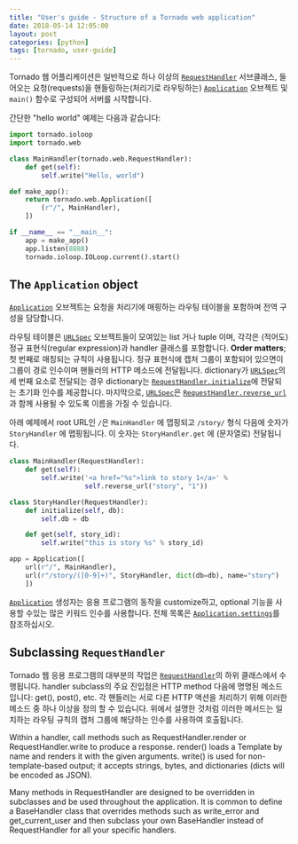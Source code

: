 ```yaml
---
title: "User's guide - Structure of a Tornado web application"
date: 2018-05-14 12:05:00
layout: post
categories: [python]
tags: [tornado, user-guide]
---
```



Tornado 웹 어플리케이션은 일반적으로 하나 이상의 [`RequestHandler`](http://www.tornadoweb.org/en/stable/web.html#tornado.web.RequestHandler) 서브클래스, 들어오는 요청(requests)을 핸들링하는(처리기로 라우팅하는) [`Application`](http://www.tornadoweb.org/en/stable/web.html#tornado.web.Application) 오브젝트 및 `main()` 함수로 구성되어 서버를 시작합니다.

간단한 "hello world" 예제는 다음과 같습니다:

```python
import tornado.ioloop
import tornado.web

class MainHandler(tornado.web.RequestHandler):
    def get(self):
        self.write("Hello, world")

def make_app():
    return tornado.web.Application([
        (r"/", MainHandler),
    ])

if __name__ == "__main__":
    app = make_app()
    app.listen(8888)
    tornado.ioloop.IOLoop.current().start()
```

The `Application` object
---
[`Application`](http://www.tornadoweb.org/en/stable/web.html#tornado.web.Application) 오브젝트는 요청을 처리기에 매핑하는 라우팅 테이블을 포함하며 전역 구성을 담당합니다.

라우팅 테이블은 [`URLSpec`](http://www.tornadoweb.org/en/stable/web.html#tornado.web.URLSpec) 오브젝트들이 모여있는 list 거나 tuple 이며, 각각은 (적어도) 정규 표현식(regular expression)과 handler 클래스를 포함합니다. **Order matters**; 첫 번째로 매칭되는 규칙이 사용됩니다. 정규 표현식에 캡처 그룹이 포함되어 있으면이 그룹이 경로 인수이며 핸들러의 HTTP 메소드에 전달됩니다. dictionary가 [`URLSpec`](http://www.tornadoweb.org/en/stable/web.html#tornado.web.URLSpec)의 세 번째 요소로 전달되는 경우 dictionary는 [`RequestHandler.initialize`](http://www.tornadoweb.org/en/stable/web.html#tornado.web.RequestHandler.initialize)에 전달되는 초기화 인수를 제공합니다. 마지막으로, [`URLSpec`](http://www.tornadoweb.org/en/stable/web.html#tornado.web.URLSpec)은 [`RequestHandler.reverse_url`](http://www.tornadoweb.org/en/stable/web.html#tornado.web.RequestHandler.reverse_url)과 함께 사용될 수 있도록 이름을 가질 수 있습니다.

아래 예제에서 root URL인 `/`은 `MainHandler` 에 맵핑되고 `/story/` 형식 다음에 숫자가 `StoryHandler` 에 맵핑됩니다. 이 숫자는 `StoryHandler.get` 에 (문자열로) 전달됩니다.

```python
class MainHandler(RequestHandler):
    def get(self):
        self.write('<a href="%s">link to story 1</a>' %
                   self.reverse_url("story", "1"))

class StoryHandler(RequestHandler):
    def initialize(self, db):
        self.db = db

    def get(self, story_id):
        self.write("this is story %s" % story_id)

app = Application([
    url(r"/", MainHandler),
    url(r"/story/([0-9]+)", StoryHandler, dict(db=db), name="story")
    ])
```

[`Application`](http://www.tornadoweb.org/en/stable/web.html#tornado.web.Application) 생성자는 응용 프로그램의 동작을 customize하고, optional 기능을 사용할 수있는 많은 키워드 인수를 사용합니다. 전체 목록은 [`Application.settings`](http://www.tornadoweb.org/en/stable/web.html#tornado.web.Application.settings)를 참조하십시오.

Subclassing `RequestHandler`
---
Tornado 웹 응용 프로그램의 대부분의 작업은 [`RequestHandler`](http://www.tornadoweb.org/en/stable/web.html#tornado.web.RequestHandler)의 하위 클래스에서 수행됩니다. handler subclass의 주요 진입점은 HTTP method 다음에 명명된 메소드입니다: get(), post(), etc. 각 핸들러는 서로 다른 HTTP 액션을 처리하기 위해 이러한 메소드 중 하나 이상을 정의 할 수 있습니다. 위에서 설명한 것처럼 이러한 메서드는 일치하는 라우팅 규칙의 캡처 그룹에 해당하는 인수를 사용하여 호출됩니다.

Within a handler, call methods such as RequestHandler.render or RequestHandler.write to produce a response. render() loads a Template by name and renders it with the given arguments. write() is used for non-template-based output; it accepts strings, bytes, and dictionaries (dicts will be encoded as JSON).

Many methods in RequestHandler are designed to be overridden in subclasses and be used throughout the application. It is common to define a BaseHandler class that overrides methods such as write_error and get_current_user and then subclass your own BaseHandler instead of RequestHandler for all your specific handlers.
